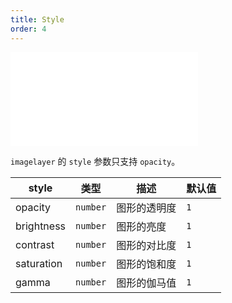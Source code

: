 ```yaml
---
title: Style
order: 4
---
```


<embed src="@/docs/api/common/style.md"></embed>

`imagelayer` 的 `style` 参数只支持 `opacity`。

| style   | 类型     | 描述         | 默认值 |
| ------- | -------- | ------------ | ------ |
| opacity | `number` | 图形的透明度 | `1`    |
| brightness | `number` | 图形的亮度 | `1`    |
| contrast | `number` | 图形的对比度 | `1`    |
| saturation | `number` | 图形的饱和度 | `1`    |
| gamma | `number` | 图形的伽马值 | `1`    |
